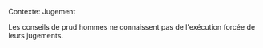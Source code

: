 Contexte: Jugement

Les conseils de prud'hommes ne connaissent pas de l'exécution forcée de leurs jugements.